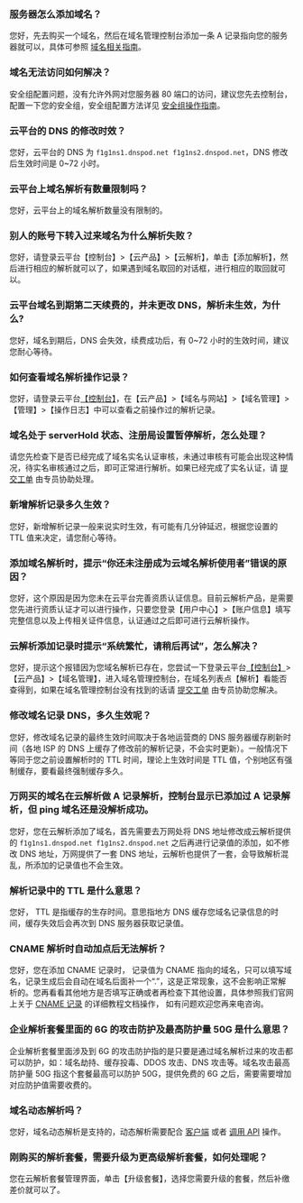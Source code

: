 ### 服务器怎么添加域名？
您好，先去购买一个域名，然后在域名管理控制台添加一条 A 记录指向您的服务器就可以，具体可参照 [域名相关指南](http://tcecqpoc.fsphere.cn/document/product/242)。

### 域名无法访问如何解决？
安全组配置问题，没有允许外网对您服务器 80 端口的访问，建议您先去控制台，配置一下您的安全组，安全组配置方法详见 [安全组操作指南](http://tcecqpoc.fsphere.cn/document/product/213/5221)。

### 云平台的 DNS 的修改时效？
您好，云平台的 DNS 为 `f1g1ns1.dnspod.net f1g1ns2.dnspod.net`，DNS 修改后生效时间是 0~72 小时。

### 云平台上域名解析有数量限制吗？
您好，云平台上的域名解析数量没有限制的。

### 别人的账号下转入过来域名为什么解析失败？
您好，请登录云平台【控制台】>【云产品】>【云解析】，单击【添加解析】，然后进行相应的解析就可以了，如果遇到域名取回的对话框，进行相应的取回就可以。

### 云平台域名到期第二天续费的，并未更改 DNS，解析未生效，为什么?
您好，域名到期后，DNS 会失效，续费成功后，有 0~72 小时的生效时间，建议您耐心等待。

### 如何查看域名解析操作记录？
您好，请登录云平台[【控制台】](http://console.tcecqpoc.fsphere.cn/)，在【云产品】>【域名与网站】>【域名管理】>【管理】>【操作日志】中可以查看之前操作过的解析记录。

### 域名处于 serverHold 状态、注册局设置暂停解析，怎么处理？
请您先检查下是否已经完成了域名实名认证审核，未通过审核有可能会出现这种情况，待实名审核通过之后，即可正常进行解析。如果已经完成了实名认证，请 [提交工单](http://console.tcecqpoc.fsphere.cn/workorder/category) 由专员协助处理。

### 新增解析记录多久生效？
您好，新增解析记录一般来说实时生效，有可能有几分钟延迟，根据您设置的 TTL 值来决定，请您耐心等待。

### 添加域名解析时，提示“你还未注册成为云域名解析使用者”错误的原因？
您好，这个原因是因为您未在云平台完善资质认证信息。目前云解析产品，是需要您先进行资质认证才可以进行操作，只要您登录【用户中心】>【账户信息】填写完整信息以及上传相关证件信息，认证通过之后即可进行云解析操作。

### 云解析添加记录时提示“系统繁忙，请稍后再试”，怎么解决？
您好，提示这个报错因为您域名解析已存在，您尝试一下登录云平台[【控制台】](http://console.tcecqpoc.fsphere.cn/)>【云产品】>【域名管理】，进入域名管理控制台，在域名列表点【解析】看能否查得到，如果在域名管理控制台没有找到的话请 [提交工单](http://console.tcecqpoc.fsphere.cn/workorder/category) 由专员协助您解决。

### 修改域名记录 DNS，多久生效呢？
您好，修改域名记录的最终生效时间取决于各地运营商的 DNS 服务器缓存刷新时间（各地 ISP 的 DNS 上缓存了修改前的解析记录，不会实时更新）。一般情况下等同于您之前设置解析时的 TTL 时间，理论上生效时间是 TTL 值，个别地区有强制缓存，要看最终强制缓存多久。

### 万网买的域名在云解析做 A 记录解析，控制台显示已添加过 A 记录解析，但 ping 域名还是没解析成功。
您好，您在云解析添加了域名，首先需要去万网处将 DNS 地址修改成云解析提供的 `f1g1ns1.dnspod.net f1g1ns2.dnspod.net` 之后再进行记录值的添加，如不修改 DNS 地址，万网提供了一套 DNS 地址，云解析也提供了一套，会导致解析混乱，所添加的记录值也不会生效。

### 解析记录中的 TTL 是什么意思？
您好， TTL 是指缓存的生存时间。意思指地方 DNS 缓存您域名记录信息的时间，缓存失效后会再次到 DNS 服务器获取记录值。

### CNAME 解析时自动加点后无法解析？
您好，您在添加 CNAME 记录时， 记录值为 CNAME 指向的域名，只可以填写域名，记录生成后会自动在域名后面补一个“.”，这是正常现象，这不会影响正常解析的。您再看看其他地方是否填写正确或者再检查下其他设置，具体参照我们官网上关于 [CNAME 记录](http://tcecqpoc.fsphere.cn/document/product/302/3450) 的详细教程文档操作， 如有问题欢迎您再来电咨询。

### 企业解析套餐里面的 6G 的攻击防护及最高防护量 50G 是什么意思？
企业解析套餐里面涉及到 6G 的攻击防护指的是只要是通过域名解析过来的攻击都可以防护，如：域名劫持、缓存投毒、DDOS 攻击、DNS 攻击等。域名攻击最高防护量 50G 指这个套餐最高可以防护 50G，提供免费的 6G 之后，需要需要增加对应防护值需要收费的。

### 域名动态解析吗？
您好，域名动态解析是支持的，动态解析需要配合 [客户端](http://support.dnspod.cn/Kb/showarticle/tsid/19/) 或者 [调用 API](http://www.dnspod.cn/docs/records.html#dns) 操作。

### 刚购买的解析套餐，需要升级为更高级解析套餐，如何处理呢？
您在云解析套餐管理界面，单击【升级套餐】，选择您需要升级的套餐，然后补缴差价就可以了。






